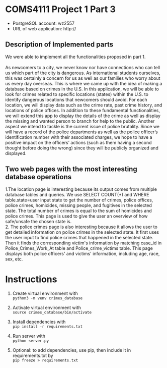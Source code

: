 # COMS4111 Project 1 Part 3
- PostgreSQL account: wz2557
- URL of web application: http://

## Description of Implemented parts 
We were able to implement all the functionalities proposed in part 1.
<br>
<br>
As newcomers to a city, we never know nor have connections who can tell us which part of the city is dangerous. As 
international students ourselves, this was certainly a concern for us as well as our families who worry about us every 
day overseas. This is where we came up with the idea of making a database based on crimes in the U.S. In this 
application, we will be able to look for crimes related to specific locations (states) within the U.S. to identify dangerous 
locations that newcomers should avoid. For each location, we will display data such as the crime rate, past crime 
history, and locations of police offices. In addition to these fundamental functionalities, we will extend this app to 
display the details of the crime as well as display the missing and wanted person to branch for help to the public. 
Another aspect we intend to tackle is the current issue of police brutality. Since we will have a record of the police 
departments as well as the police officer’s identification number with their associated charges, we hope to have a 
positive impact on the officers’ actions (such as them having a second thought before doing the wrong) since they will 
be publicly organized and displayed.

## Two web pages with the most interesting database operations
1.The location page is interesting because its output comes from multiple database tables and queries. We use SELECT COUNT(*) and WHERE table.state=user input state to get the number of crimes, police offices, police crimes, homicides, missing people, and fugitives in the selected state. The total number of crimes is equal to the sum of homicides and police crimes. This page is used to give the user an overview of how safe/unsafe the chosen state is.  
2. The police crimes page is also interesting because it allows the user to get detailed information on police crimes in the selected state. It first uses the user input to find police crimes that happened in the selected state. Then it finds the corresponding victim's information by matching case_id in Police_Crimes_Work_At table and Police_crime_victims table. This page displays both police officers' and victims' information, including age, race, sex, etc. 

# Instructions
1. Create virtual environment with
<br>`python3 -m venv crimes_database`

2. Activate virtual environment with
<br>`source crimes_database/bin/activate`

3. Install dependencies with
<br>`pip install -r requirements.txt`

4. Run server with 
<br>`python server.py`

5. Optional: to add dependencies, use pip, then include it in requirements.txt by
<br>`pip freeze > requirements.txt`
